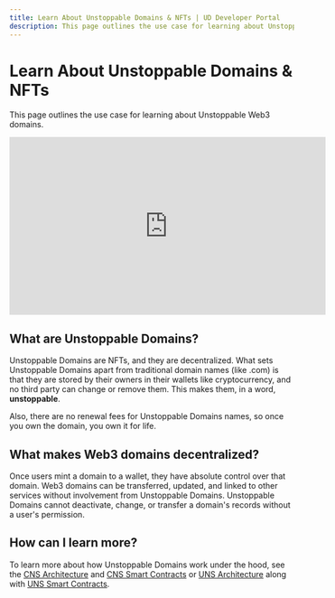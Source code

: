 ```yaml
---
title: Learn About Unstoppable Domains & NFTs | UD Developer Portal
description: This page outlines the use case for learning about Unstoppable Web3 domains.
---
```


# Learn About Unstoppable Domains & NFTs
This page outlines the use case for learning about Unstoppable Web3 domains.

<div class="video-container">
<iframe width="560" height="315" src="https://www.youtube.com/embed/rs-lYFtwqds" title="YouTube video player" frameborder="0" allow="accelerometer; autoplay; clipboard-write; encrypted-media; gyroscope; picture-in-picture" allowfullscreen></iframe>
</div>

## What are Unstoppable Domains?

Unstoppable Domains are NFTs, and they are decentralized. What sets Unstoppable Domains apart from traditional domain names (like .com) is that they are stored by their owners in their wallets like cryptocurrency, and no third party can change or remove them. This makes them, in a word, **unstoppable**.

Also, there are no renewal fees for Unstoppable Domains names, so once you own the domain, you own it for life.

## What makes Web3 domains decentralized?

Once users mint a domain to a wallet, they have absolute control over that domain. Web3 domains can be transferred, updated, and linked to other services without involvement from Unstoppable Domains. Unstoppable Domains cannot deactivate, change, or transfer a domain's records without a user's permission.

## How can I learn more?

To learn more about how Unstoppable Domains work under the hood, see the [CNS Architecture](/getting-started/domain-registry-essentials/cns-architecture-overview.md) and [CNS Smart Contracts](/developer-toolkit/reference/smart-contracts/cns-smart-contracts.md) or [UNS Architecture](/getting-started/domain-registry-essentials/uns-architecture-overview.md) along with [UNS Smart Contracts](/developer-toolkit/reference/smart-contracts/uns-smart-contracts.md).

